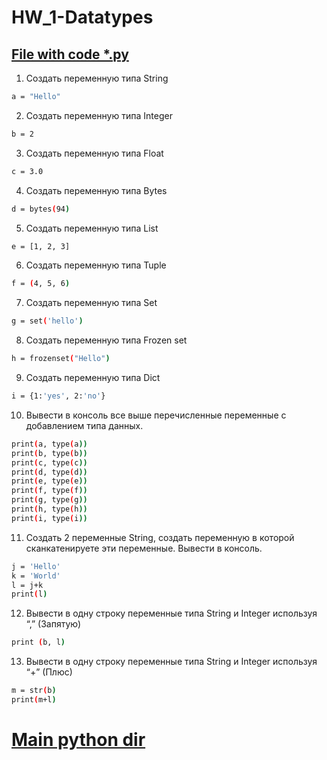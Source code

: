 # HW_1-Datatypes 
## [File with code *.py](https://github.com/Pavlik1100/Python_practis_on_course_Vadim_Ksendzov/blob/main/HW_1-Datatypes/main_too.py)
1) Создать переменную типа String
```sh
a = "Hello"
```
2) Создать переменную типа Integer
```sh
b = 2
```
3) Создать переменную типа Float
```sh
c = 3.0
```
4) Создать переменную типа Bytes
```sh
d = bytes(94)
```
5) Создать переменную типа List
```sh
e = [1, 2, 3]
```
6) Создать переменную типа Tuple
```sh
f = (4, 5, 6)
```
7) Создать переменную типа Set
```sh
g = set('hello')
```
8. Создать переменную типа Frozen set
```sh
h = frozenset("Hello")
```
9) Создать переменную типа Dict
```sh
i = {1:'yes', 2:'no'}
```

10) Вывести в консоль все выше перечисленные переменные с добавлением типа данных.
```sh
print(a, type(a))
print(b, type(b))
print(c, type(c))
print(d, type(d))
print(e, type(e))
print(f, type(f))
print(g, type(g))
print(h, type(h))
print(i, type(i))
```
11) Создать 2 переменные String, создать переменную в которой сканкатенируете эти переменные. Вывести в консоль.
```sh
j = 'Hello'
k = 'World'
l = j+k
print(l)
```
12) Вывести в одну строку переменные типа String и Integer используя “,” (Запятую)
```sh
print (b, l)
```
13) Вывести в одну строку переменные типа String и Integer используя “+” (Плюс)
```sh
m = str(b)
print(m+l)
```
# [Main python dir](https://github.com/Pavlik1100/Python_practis_on_course_Vadim_Ksendzov)
